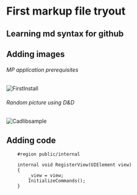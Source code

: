 # First markup file tryout
## Learning md syntax for github

## Adding images

###### MP application prerequisites
![FirstInstall](https://github.com/user-attachments/assets/a3232e66-f5e5-4dbf-93f2-5e10ee3d4383)

###### Random picture using D&D
![Cadlibsample](https://github.com/user-attachments/assets/3aef3745-741e-4568-a72e-c94ab5869be5)


## Adding code

        #region public/internal

        internal void RegisterView(UIElement view)
        {
            _view = view;
            InitializeCommands();
        }
